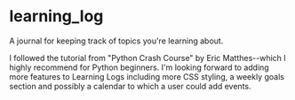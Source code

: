 # learning_log
A journal for keeping track of topics you're learning about. 

I followed the tutorial from "Python Crash Course" by Eric Matthes--which I highly recommend for Python beginners.
I'm looking forward to adding more features to Learning Logs including more CSS styling, a weekly goals section and possibly a calendar to which a user could add events.
